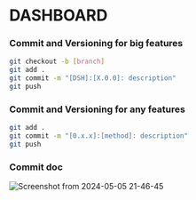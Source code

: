 # DASHBOARD

### Commit and Versioning for big features
```sh
git checkout -b [branch]
git add .
git commit -m "[DSH]:[X.0.0]: description"
git push
```

### Commit and Versioning for any features
```sh
git add .
git commit -m "[0.x.x]:[method]: description"
git push
```

### Commit doc
![Screenshot from 2024-05-05 21-46-45](https://github.com/CarllosHenrique/future-dashboard/assets/64435429/d0fa2105-7ccc-4f70-b754-1ff3ede6be3c)
